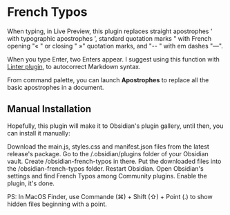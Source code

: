 # French Typos

When typing, in Live Preview, this plugin replaces straight apostrophes ' with typographic apostrophes ’, standard quotation marks " with French opening "« " or closing " »" quotation marks, and "-- " with em dashes "—".

When you type Enter, two Enters appear. I suggest using this function with [Linter plugin](https://github.com/platers/obsidian-linter), to autocorrect Markdown syntax.

From command palette, you can launch **Apostrophes** to replace all the basic apostrophes in a document.

## Manual Installation
Hopefully, this plugin will make it to Obsidian's plugin gallery, until then, you can install it manually:

Download the main.js, styles.css and manifest.json files from the latest release's package.
Go to the /.obsidian/plugins folder of your Obsidian vault. Create /obsidian-french-typos in there.
Put the downloaded files into the /obsidian-french-typos folder.
Restart Obsidian.
Open Obsidian's settings and find French Typos among Community plugins. Enable the plugin, it's done.

PS: In MacOS Finder, use Commande (⌘) + Shift (⇧) + Point (.) to show hidden files beginning with a point.
